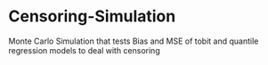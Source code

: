 # Censoring-Simulation
Monte Carlo Simulation that tests Bias and MSE of tobit and quantile regression models to deal with censoring
